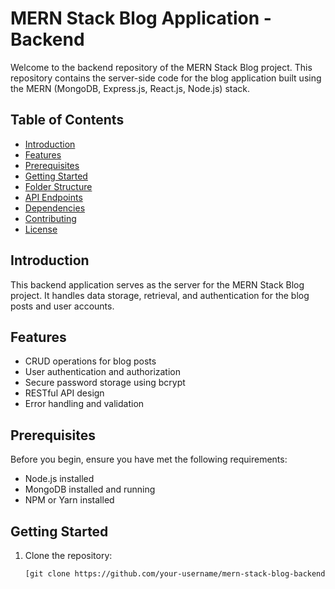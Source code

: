 # MERN Stack Blog Application - Backend

Welcome to the backend repository of the MERN Stack Blog project. This repository contains the server-side code for the blog application built using the MERN (MongoDB, Express.js, React.js, Node.js) stack.

## Table of Contents

- [Introduction](#introduction)
- [Features](#features)
- [Prerequisites](#prerequisites)
- [Getting Started](#getting-started)
- [Folder Structure](#folder-structure)
- [API Endpoints](#api-endpoints)
- [Dependencies](#dependencies)
- [Contributing](#contributing)
- [License](#license)

## Introduction

This backend application serves as the server for the MERN Stack Blog project. It handles data storage, retrieval, and authentication for the blog posts and user accounts.

## Features

- CRUD operations for blog posts
- User authentication and authorization
- Secure password storage using bcrypt
- RESTful API design
- Error handling and validation

## Prerequisites

Before you begin, ensure you have met the following requirements:

- Node.js installed
- MongoDB installed and running
- NPM or Yarn installed

## Getting Started

1. Clone the repository:

   ```bash
   [git clone https://github.com/your-username/mern-stack-blog-backend.git](https://github.com/Pubudu-Perera/MERN_blog_site_backend.git)https://github.com/Pubudu-Perera/MERN_blog_site_backend.git
